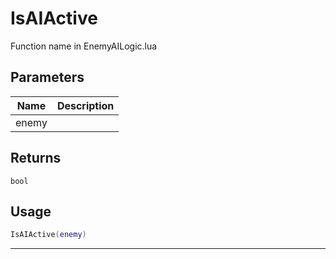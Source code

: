 # IsAIActive

Function name in EnemyAILogic.lua

## Parameters

| Name  | Description |
| ----- | ----------- |
| enemy |             |

## Returns

`bool`

## Usage

```lua
IsAIActive(enemy)
```

---
